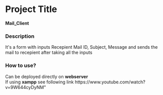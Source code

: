 <h1>Project Title</h1>

<b>Mail_Client</b>

<h3>Description</h3>
<p>It's a form with inputs Recepient Mail ID, Subject, Message and sends the mail to recepient after taking all the inputs</p>

<h3>How to use?</h3>
Can be deployed directly on <b>webserver</b> <br> If using <b>xampp</b> see following link https://www.youtube.com/watch?v=9W644cyDyNM"
